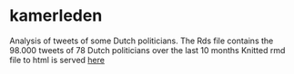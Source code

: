 # kamerleden
Analysis of tweets of some Dutch politicians. The Rds file contains the 98.000 tweets of 78 Dutch politicians over the last 10 months Knitted rmd file to html is served [here](https://longhowlam.github.io/KamerledenTopics.html) 

